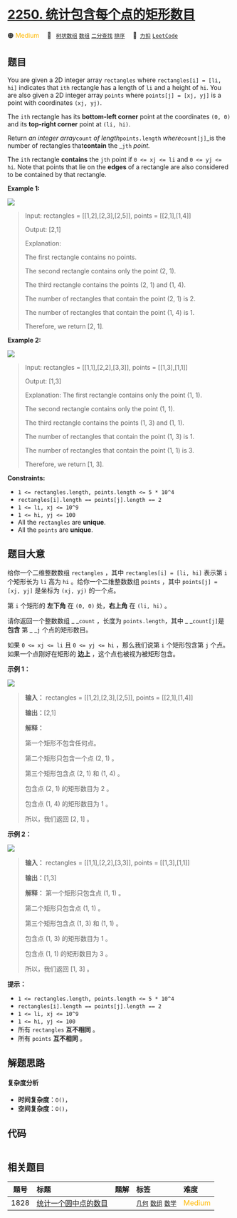 # [2250. 统计包含每个点的矩形数目](https://2xiao.github.io/leetcode-js/problem/2250.html)

🟠 <font color=#ffb800>Medium</font>&emsp; 🔖&ensp; [`树状数组`](/tag/binary-indexed-tree.md) [`数组`](/tag/array.md) [`二分查找`](/tag/binary-search.md) [`排序`](/tag/sorting.md)&emsp; 🔗&ensp;[`力扣`](https://leetcode.cn/problems/count-number-of-rectangles-containing-each-point) [`LeetCode`](https://leetcode.com/problems/count-number-of-rectangles-containing-each-point)

## 题目

You are given a 2D integer array `rectangles` where `rectangles[i] = [li, hi]`
indicates that `ith` rectangle has a length of `li` and a height of `hi`. You
are also given a 2D integer array `points` where `points[j] = [xj, yj]` is a
point with coordinates `(xj, yj)`.

The `ith` rectangle has its **bottom-left corner** point at the coordinates
`(0, 0)` and its **top-right corner** point at `(li, hi)`.

Return _an integer array_`count` _of length_`points.length`
_where_`count[j]`_is the number of rectangles that**contain** the _`jth`
_point._

The `ith` rectangle **contains** the `jth` point if `0 <= xj <= li` and `0 <=
yj <= hi`. Note that points that lie on the **edges** of a rectangle are also
considered to be contained by that rectangle.



**Example 1:**

![](https://assets.leetcode.com/uploads/2022/03/02/example1.png)

> Input: rectangles = [[1,2],[2,3],[2,5]], points = [[2,1],[1,4]]
> 
> Output: [2,1]
> 
> Explanation: 
> 
> The first rectangle contains no points.
> 
> The second rectangle contains only the point (2, 1).
> 
> The third rectangle contains the points (2, 1) and (1, 4).
> 
> The number of rectangles that contain the point (2, 1) is 2.
> 
> The number of rectangles that contain the point (1, 4) is 1.
> 
> Therefore, we return [2, 1].

**Example 2:**

![](https://assets.leetcode.com/uploads/2022/03/02/example2.png)

> Input: rectangles = [[1,1],[2,2],[3,3]], points = [[1,3],[1,1]]
> 
> Output: [1,3]
> 
> Explanation: The first rectangle contains only the point (1, 1).
> 
> The second rectangle contains only the point (1, 1).
> 
> The third rectangle contains the points (1, 3) and (1, 1).
> 
> The number of rectangles that contain the point (1, 3) is 1.
> 
> The number of rectangles that contain the point (1, 1) is 3.
> 
> Therefore, we return [1, 3].

**Constraints:**

  * `1 <= rectangles.length, points.length <= 5 * 10^4`
  * `rectangles[i].length == points[j].length == 2`
  * `1 <= li, xj <= 10^9`
  * `1 <= hi, yj <= 100`
  * All the `rectangles` are **unique**.
  * All the `points` are **unique**.


## 题目大意

给你一个二维整数数组 `rectangles` ，其中 `rectangles[i] = [li, hi]` 表示第 `i` 个矩形长为 `li` 高为
`hi` 。给你一个二维整数数组 `points` ，其中 `points[j] = [xj, yj]` 是坐标为 `(xj, yj)` 的一个点。

第 `i` 个矩形的 **左下角**  在 `(0, 0)` 处，**右上角**  在 `(li, hi)` 。

请你返回一个整数数组 _ _`count` ，长度为 `points.length`，其中 _ _`count[j]`是 **包含** 第 _ _`j`
个点的矩形数目。

如果 `0 <= xj <= li` 且 `0 <= yj <= hi` ，那么我们说第 `i` 个矩形包含第 `j` 个点。如果一个点刚好在矩形的
**边上**  ，这个点也被视为被矩形包含。



**示例 1：**

![](https://assets.leetcode.com/uploads/2022/03/02/example1.png)

> 
> 
> 
> 
> 
> **输入：** rectangles = [[1,2],[2,3],[2,5]], points = [[2,1],[1,4]]
> 
> **输出：**[2,1]
> 
> **解释：**
> 
> 第一个矩形不包含任何点。
> 
> 第二个矩形只包含一个点 (2, 1) 。
> 
> 第三个矩形包含点 (2, 1) 和 (1, 4) 。
> 
> 包含点 (2, 1) 的矩形数目为 2 。
> 
> 包含点 (1, 4) 的矩形数目为 1 。
> 
> 所以，我们返回 [2, 1] 。
> 
> 

**示例 2：**

![](https://assets.leetcode.com/uploads/2022/03/02/example2.png)

> 
> 
> 
> 
> 
> **输入：** rectangles = [[1,1],[2,2],[3,3]], points = [[1,3],[1,1]]
> 
> **输出：**[1,3]
> 
> **解释：** 第一个矩形只包含点 (1, 1) 。
> 
> 第二个矩形只包含点 (1, 1) 。
> 
> 第三个矩形包含点 (1, 3) 和 (1, 1) 。
> 
> 包含点 (1, 3) 的矩形数目为 1 。
> 
> 包含点 (1, 1) 的矩形数目为 3 。
> 
> 所以，我们返回 [1, 3] 。
> 
> 



**提示：**

  * `1 <= rectangles.length, points.length <= 5 * 10^4`
  * `rectangles[i].length == points[j].length == 2`
  * `1 <= li, xj <= 10^9`
  * `1 <= hi, yj <= 100`
  * 所有 `rectangles` **互不相同**  。
  * 所有 `points` **互不相同**  。


## 解题思路

#### 复杂度分析

- **时间复杂度**：`O()`，
- **空间复杂度**：`O()`，

## 代码

```javascript

```

## 相关题目

<!-- prettier-ignore -->
| 题号 | 标题 | 题解 | 标签 | 难度 |
| :------: | :------ | :------: | :------ | :------ |
| 1828 | [统计一个圆中点的数目](https://leetcode.com/problems/queries-on-number-of-points-inside-a-circle) |  |  [`几何`](/tag/geometry.md) [`数组`](/tag/array.md) [`数学`](/tag/math.md) | <font color=#ffb800>Medium</font> |